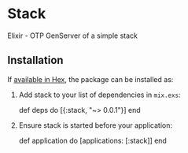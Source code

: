 # Stack

Elixir - OTP GenServer of a simple stack

## Installation

If [available in Hex](https://hex.pm/docs/publish), the package can be installed as:

  1. Add stack to your list of dependencies in `mix.exs`:

        def deps do
          [{:stack, "~> 0.0.1"}]
        end

  2. Ensure stack is started before your application:

        def application do
          [applications: [:stack]]
        end

